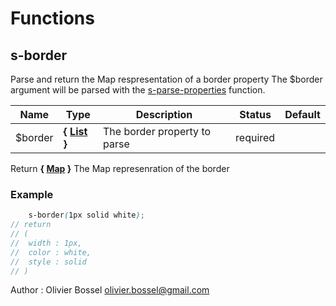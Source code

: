 # Functions


## s-border

Parse and return the Map respresentation of a border property
The $border argument will be parsed with the [s-parse-properties](../core/functions/_s-parse-properties.scss) function.



Name  |  Type  |  Description  |  Status  |  Default
------------  |  ------------  |  ------------  |  ------------  |  ------------
$border  |  **{ [List](http://www.sass-lang.com/documentation/file.SASS_REFERENCE.html#lists) }**  |  The border property to parse  |  required  |

Return **{ [Map](http://www.sass-lang.com/documentation/file.SASS_REFERENCE.html#maps) }** The Map represenration of the border

### Example
```scss
	s-border(1px solid white);
// return
// (
// 	width : 1px,
// 	color : white,
// 	style : solid
// )
```
Author : Olivier Bossel <olivier.bossel@gmail.com>